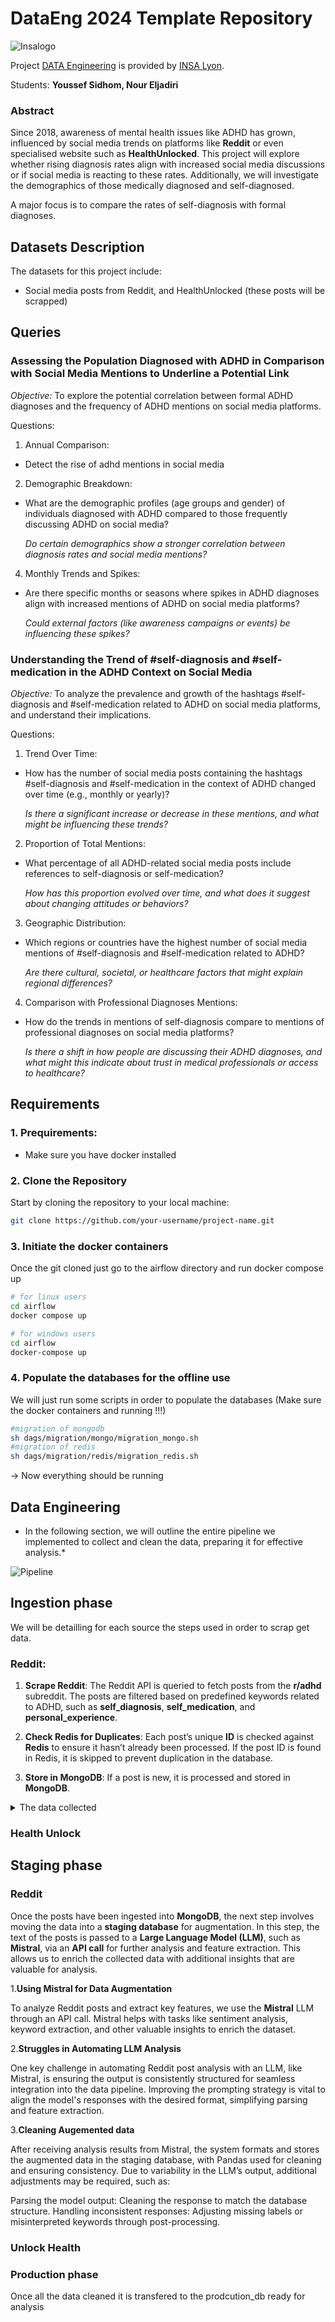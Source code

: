 # DataEng 2024 Template Repository

![Insalogo](./images/logo-insa_0.png)

Project [DATA Engineering](https://www.riccardotommasini.com/courses/dataeng-insa-ot/) is provided by [INSA Lyon](https://www.insa-lyon.fr/).

Students: **Youssef Sidhom, Nour Eljadiri**

### Abstract

Since 2018, awareness of mental health issues like ADHD has grown, influenced by social media trends on platforms like **Reddit** or even specialised website such as **HealthUnlocked**. This project will explore whether rising diagnosis rates align with increased social media discussions or if social media is reacting to these rates. Additionally, we will investigate the demographics of those medically diagnosed and self-diagnosed.

A major focus is to compare the rates of self-diagnosis with formal diagnoses.

## Datasets Description

The datasets for this project include:

* Social media posts from Reddit, and HealthUnlocked (these posts will be scrapped)

## Queries

### Assessing the Population Diagnosed with ADHD in Comparison with Social Media Mentions to Underline a Potential Link

*Objective:* To explore the potential correlation between formal ADHD diagnoses and the frequency of ADHD mentions on social media platforms.

Questions:

1. Annual Comparison:

* Detect the rise of adhd mentions in social media


2. Demographic Breakdown:

* What are the demographic profiles (age groups and gender) of individuals diagnosed with ADHD compared to those frequently discussing ADHD on social media?

    *Do certain demographics show a stronger correlation between diagnosis rates and social media mentions?*

4. Monthly Trends and Spikes:

* Are there specific months or seasons where spikes in ADHD diagnoses align with increased mentions of ADHD on social media platforms?

    *Could external factors (like awareness campaigns or events) be influencing these spikes?*

### Understanding the Trend of #self-diagnosis and #self-medication in the ADHD Context on Social Media

*Objective:* To analyze the prevalence and growth of the hashtags #self-diagnosis and #self-medication related to ADHD on social media platforms, and understand their implications.

Questions:

1. Trend Over Time:

* How has the number of social media posts containing the hashtags #self-diagnosis and #self-medication in the context of ADHD changed over time (e.g., monthly or yearly)?

    *Is there a significant increase or decrease in these mentions, and what might be influencing these trends?*

2. Proportion of Total Mentions:

* What percentage of all ADHD-related social media posts include references to self-diagnosis or self-medication?

    *How has this proportion evolved over time, and what does it suggest about changing attitudes or behaviors?*

3. Geographic Distribution:

* Which regions or countries have the highest number of social media mentions of #self-diagnosis and #self-medication related to ADHD?

    *Are there cultural, societal, or healthcare factors that might explain regional differences?*

4. Comparison with Professional Diagnoses Mentions:

* How do the trends in mentions of self-diagnosis compare to mentions of professional diagnoses on social media platforms?

    *Is there a shift in how people are discussing their ADHD diagnoses, and what might this indicate about trust in medical professionals or access to healthcare?*

## Requirements

### 1. Prequirements:
* Make sure you have docker installed 


### 2. Clone the Repository

Start by cloning the repository to your local machine:

```bash
git clone https://github.com/your-username/project-name.git
```
### 3. Initiate the docker containers
Once the git cloned just go to the airflow directory and run docker compose up

```bash
# for linux users
cd airflow
docker compose up 
```
```bash
# for windows users
cd airflow
docker-compose up
```
### 4. Populate the databases for the offline use
We will just run some scripts in order to populate the databases (Make sure the docker containers and running !!!)

```bash
#migration of mongodb
sh dags/migration/mongo/migration_mongo.sh
#migration of redis
sh dags/migration/redis/migration_redis.sh
```

→ Now everything should be running

## Data Engineering 
* In the following section, we will outline the entire pipeline we implemented to collect and clean the data, preparing it for effective analysis.*


![Pipeline](./images/pipeline.png)


## Ingestion phase
We will be detailling for each source the steps used in order to scrap get data.
### Reddit:
1. **Scrape Reddit**: The Reddit API is queried to fetch posts from the **r/adhd** subreddit. The posts are filtered based on predefined keywords related to ADHD, such as **self_diagnosis**, **self_medication**, and **personal_experience**.

2. **Check Redis for Duplicates**: Each post’s unique **ID** is checked against **Redis** to ensure it hasn’t already been processed. If the post ID is found in Redis, it is skipped to prevent duplication in the database.

3. **Store in MongoDB**: If a post is new, it is processed and stored in **MongoDB**. 
<details>
    <summary>The data collected</summary>

- **Post ID**: The unique identifier for the Reddit post.
- **Post Score**: The score assigned to the post, indicating its popularity.
- **Post Comments**: The number of comments on the post, reflecting engagement.
- **Post Upvotes**: The number of upvotes the post received, showing approval.
- **Post URL**: The URL of the Reddit post, providing direct access.
- **Post Subreddit**: The subreddit to which the post belongs (currently only considering '/adhd').
- **Post Title**: The title of the Reddit post, summarizing its content.
- **Post Content**: The text content of the Reddit post, detailing the discussion.
- **Post Author**: The author of the Reddit post, identifying the contributor.
- **Timestamp**: The timestamp when the post was created, indicating its recency.
- **Keywords**: The keywords used in the search that led to the retrieval of the post, highlighting relevant terms.

</details>



### Health Unlock

## Staging phase

### Reddit
Once the posts have been ingested into **MongoDB**, the next step involves moving the data into a **staging database** for augmentation. In this step, the text of the posts is passed to a **Large Language Model (LLM)**, such as **Mistral**, via an **API call** for further analysis and feature extraction. This allows us to enrich the collected data with additional insights that are valuable for analysis.

 1.**Using Mistral for Data Augmentation**

To analyze Reddit posts and extract key features, we use the **Mistral** LLM through an API call. Mistral helps with tasks like sentiment analysis, keyword extraction, and other valuable insights to enrich the dataset.

2.**Struggles in Automating LLM Analysis**

One key challenge in automating Reddit post analysis with an LLM, like Mistral, is ensuring the output is consistently structured for seamless integration into the data pipeline. Improving the prompting strategy is vital to align the model's responses with the desired format, simplifying parsing and feature extraction.


3.**Cleaning Augemented data**

After receiving analysis results from Mistral, the system formats and stores the augmented data in the staging database, with Pandas used for cleaning and ensuring consistency. Due to variability in the LLM’s output, additional adjustments may be required, such as:

Parsing the model output: Cleaning the response to match the database structure.
Handling inconsistent responses: Adjusting missing labels or misinterpreted keywords through post-processing.

### Unlock Health 


### Production phase

Once all the data cleaned it is transfered to the prodcution_db ready for analysis



